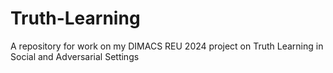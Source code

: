 # Truth-Learning
A repository for work on my DIMACS REU 2024 project on Truth Learning in Social and Adversarial Settings 
